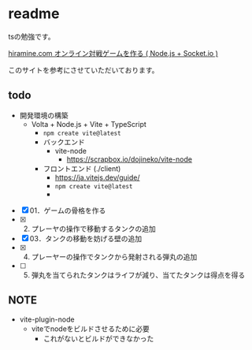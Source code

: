 # readme

tsの勉強です。

[hiramine.com オンライン対戦ゲームを作る ( Node.js + Socket.io )](https://www.hiramine.com/programming/onlinebattletanks_nodejs_socketio/index.html)

このサイトを参考にさせていただいております。

## todo

- 開発環境の構築
  - Volta + Node.js + Vite + TypeScript
    - `npm create vite@latest`
    - バックエンド
      - vite-node
        - <https://scrapbox.io/dojineko/vite-node>
    - フロントエンド (./client)
      - <https://ja.vitejs.dev/guide/>
      - `npm create vite@latest`
      -

- [x] 01．ゲームの骨格を作る
- [x] 02. プレーヤの操作で移動するタンクの追加
- [x] 03．タンクの移動を妨げる壁の追加
- [x] 04. プレーヤーの操作でタンクから発射される弾丸の追加
- [ ] 05. 弾丸を当てられたタンクはライフが減り、当てたタンクは得点を得る

## NOTE

- vite-plugin-node
  - viteでnodeをビルドさせるために必要
    - これがないとビルドができなかった
